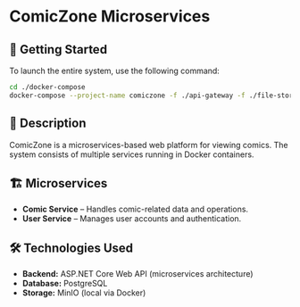 # ComicZone Microservices

## 🚀 Getting Started

To launch the entire system, use the following command:

```sh
cd ./docker-compose
docker-compose --project-name comiczone -f ./api-gateway -f ./file-storage.yml -f ./broker.yml -f ./comic-service.yml -f ./user-service.yml up -d
```

## 📌 Description
ComicZone is a microservices-based web platform for viewing comics. The system consists of multiple services running in Docker containers.

## 🏗️ Microservices
- **Comic Service** – Handles comic-related data and operations.
- **User Service** – Manages user accounts and authentication.

## 🛠️ Technologies Used
- **Backend:** ASP.NET Core Web API (microservices architecture)
- **Database:** PostgreSQL
- **Storage:** MinIO (local via Docker)
